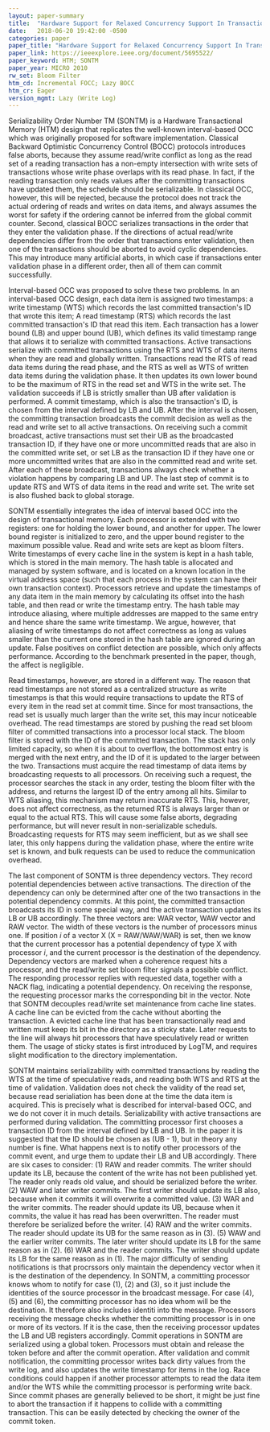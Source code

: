 ```yaml
---
layout: paper-summary
title:  "Hardware Support for Relaxed Concurrency Support In Transactional Memory"
date:   2018-06-20 19:42:00 -0500
categories: paper
paper_title: "Hardware Support for Relaxed Concurrency Support In Transactional Memory"
paper_link: https://ieeexplore.ieee.org/document/5695522/
paper_keyword: HTM; SONTM
paper_year: MICRO 2010
rw_set: Bloom Filter
htm_cd: Incremental FOCC; Lazy BOCC
htm_cr: Eager
version_mgmt: Lazy (Write Log)
---
```


Serializability Order Number TM (SONTM) is a Hardware Transactional Memory (HTM) design that replicates the 
well-known interval-based OCC which was originally proposed for software implementation. Classical Backward 
Optimistic Concurrency Control (BOCC) protocols introduces false aborts, because they assume read/write conflict 
as long as the read set of a reading transaction has a non-empty intersection with write sets of transactions whose
write phase overlaps with its read phase. In fact, if the reading transaction only reads values after 
the committing transactions have updated them, the schedule should be serializable. In classical OCC,
however, this will be rejected, because the protocol does not track the actual ordering of reads and writes
on data items, and always assumes the worst for safety if the ordering cannot be inferred from the global
commit counter. Second, classical BOCC serializes transactions in the order that they enter the validation
phase. If the directions of actual read/write dependencies differ from the order that transactions enter 
validation, then one of the transactions should be aborted to avoid cyclic dependencies. This may introduce
many artificial aborts, in which case if transactions enter validation phase in a different order, then 
all of them can commit successfully. 

Interval-based OCC was proposed to solve these two problems. In an interval-based OCC design, each data item 
is assigned two timestamps: a write timestamp (WTS) which records the last committed transaction's ID that wrote 
this item; A read timestamp (RTS) which records the last committed transaction's ID that read this item. 
Each transaction has a lower bound (LB) and upper bound (UB), which defines its valid timestamp range that
allows it to serialize with committed transactions. Active transactions serialize with committed transactions 
using the RTS and WTS of data items when they are read and globally written. Transactions read the RTS of read 
data items during the read phase, and the RTS as well as WTS of written data items during the validation phase. 
It then updates its own lower bound to be the maximum of RTS in the read set and WTS in the write set. The validation 
succeeds if LB is strictly smaller than UB after validation is performed. A commit timestamp, which is also the 
transaction's ID, is chosen from the interval defined by LB and UB. After the interval is chosen, the 
committing transaction broadcasts the commit decision as well as the read and write set to all active transactions. 
On receiving such a commit broadcast, active transactions must set their UB as the broadcasted transaction ID, 
if they have one or more uncommitted reads that are also in the committed write set, or set LB as the transaction 
ID if they have one or more uncommitted writes that are also in the committed read and write set. After each
of these broadcast, transactions always check whether a violation happens by comparing LB and UP. The last 
step of commit is to update RTS and WTS of data items in the read and write set. The write set is also 
flushed back to global storage. 

SONTM essentially integrates the idea of interval based OCC into the design of transactional memory. Each processor 
is extended with two registers: one for holding the lower bound, and another for upper. The lower bound register is 
initialized to zero, and the upper bound register to the maximum possible value. Read and write sets are kept as 
bloom filters. Write timestamps of every cache line in the system is kept in a hash table, which is stored
in the main memory. The hash table is allocated and managed by system software, and is located on a known location
in the virtual address space (such that each process in the system can have their own transaction context).
Processors retrieve and update the timestamps of any data item in the main memory by calculating its offset
into the hash table, and then read or write the timestamp entry. The hash table may introduce aliasing, where 
multiple addresses are mapped to the same entry and hence share the same write timestamp. We argue, however, 
that aliasing of write timestamps do not affect correctness as long as values smaller than the current one
stored in the hash table are ignored during an update. False positives on conflict detection are possible, which 
only affects performance. According to the benchmark presented in the paper, though, the affect is negligible.

Read timestamps, however, are stored in a different way. The reason that read timestamps are not stored as 
a centralized structure as write timestamps is that this would require transactions to update the RTS
of every item in the read set at commit time. Since for most transactions, the read set is usually much larger 
than the write set, this may incur noticeable overhead. The read timestamps are stored by pushing the read
set bloom filter of committed transactions into a processor local stack. The bloom filter is stored with the
ID of the committed transaction. The stack has only limited capacity, so when it is about to overflow, the 
bottommost entry is merged with the next entry, and the ID of it is updated to the larger between the two.
Transactions must acquire the read timestamp of data items by broadcasting requests to all processors. 
On receiving such a request, the processor searches the stack in any order, testing the bloom filter with
the address, and returns the largest ID of the entry among all hits. Similar to WTS aliasing, this mechanism 
may return inaccurate RTS. This, however, does not affect correctness, as the returned RTS is always larger than
or equal to the actual RTS. This will cause some false aborts, degrading performance, but will never 
result in non-serializable scheduls. Broadcasting requests for RTS may seem inefficient, but as we shall
see later, this only happens during the validation phase, where the entire write set is known, and 
bulk requests can be used to reduce the communication overhead.

The last component of SONTM is three dependency vectors. They record potential dependencies between active 
transactions. The direction of the dependency can only be determined after one of the two transactions
in the potential dependency commits. At this point, the committed transaction broadcasts its ID in some
special way, and the active transaction updates its LB or UB accordingly. The three vectors are: 
WAR vector, WAW vector and RAW vector. The width of these vectors is the number of processors minus one.
If position *i* of a vector X (X = RAW/WAW/WAR) is set, then we know that the current processor has a potential 
dependency of type X with processor *i*, and the current processor is the destination of the dependency.
Dependency vectors are marked when a coherence request hits a processor, and the read/write set bloom filter
signals a possible conflict. The responding processor replies with requested data, together with a NACK
flag, indicating a potential dependency. On receiving the response, the requesting processor marks 
the corresponding bit in the vector. Note that SONTM decouples read/write set maintenance from cache line 
states. A cache line can be evicted from the cache without aborting the transaction. A evicted cache 
line that has been transactionally read and written must keep its bit in the directory as a sticky state. 
Later requests to the line will always hit processors that have speculatively read or written them.
The usage of sticky states is first introduced by LogTM, and requires slight modification to the directory
implementation.

SONTM maintains serializability with committed transactions by reading the WTS at the time of 
speculative reads, and reading both WTS and RTS at the time of validation. Validation does not check the 
validity of the read set, because read serialiation has been done at the time the data item is acquired.
This is precisely what is described for interval-based OCC, and we do not cover it in much details.
Serializability with active transactions are performed during validation. The committing processor 
first chooses a transaction ID from the interval defined by LB and UB. In the paper it is suggested that
the ID should be chosen as (UB - 1), but in theory any number is fine. What happens next is to notify other
processors of the commit event, and urge them to update their LB and UB accordingly. There are six cases to 
consider: (1) RAW and reader commits. The writer should update its LB, because the content of the write has
not been published yet. The reader only reads old value, and should be serialized before the writer. (2) WAW
and later writer commits. The first writer should update its LB also, because when it commits it will
overwrite a committed value. (3) WAR and the writer commits. The reader should update its UB, because when it
commits, the value it has read has been overwritten. The reader must therefore be serialized before 
the writer. (4) RAW and the writer commits. The reader should update its UB for the same reason as in (3).
(5) WAW and the earlier writer commits. The later writer should update its LB for the same reason as in (2).
(6) WAR and the reader commits. The writer should update its LB for the same reason as in (1).
The major difficulty of sending notifications is that procrssors only maintain the dependency vector when
it is the destination of the dependency. In SONTM, a committing processor knows whom to notify for case 
(1), (2) and (3), so it just include the identities of the source processor in the broadcast message. 
For case (4), (5) and (6), the committing processor has no idea whom will be the destination. It therefore
also includes identiti into the message. Processors receiving the message checks whether the committing
processor is in one or more of its vectors. If it is the case, then the receiving processor updates the 
LB and UB registers accordingly. Commit operations in SONTM are serialized using a global token. Processors 
must obtain and release the token before and after the commit operation. After validation and commit 
notification, the committing processor writes back dirty values from the write log, and also updates the 
write timestamp for items in the log. Race conditions could happen if another processor attempts to read
the data item and/or the WTS while the committing processor is performing write back. Since commit phases 
are generally believed to be short, it might be just fine to abort the transaction if it happens to collide 
with a committing transaction. This can be easily detected by checking the owner of the commit token.